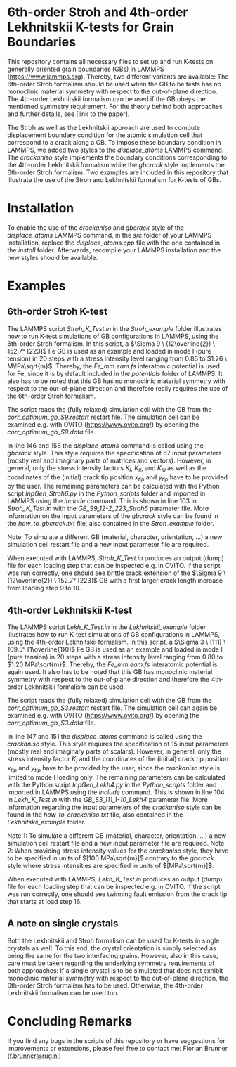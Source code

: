 # 6th-order Stroh and 4th-order Lekhnitskii K-tests for Grain Boundaries

This repository contains all necessary files to set up and run K-tests on generally oriented grain boundaries (GBs) in LAMMPS (https://www.lammps.org). Thereby, two different variants are available: The 6th-order Stroh formalism should be used when the GB to be tests has no monoclinic material symmetry with respect to the out-of-plane direction. The 4th-order Lekhnitskii formalism can be used if the GB obeys the mentioned symmetry requirement. For the theory behind both approaches and further details, see [link to the paper].

The Stroh as well as the Lekhnitskii approach are used to compute displacement boundary condition for the atomic simulation cell that correspond to a crack along a GB. To impose these boundary condition in LAMMPS, we added two styles to the _displace_atoms_ LAMMPS command. The _crackaniso_ style implements the boundary conditions corresponding to the 4th-order Lekhnitskii formalism while the _gbcrack_ style implements the 6th-order Stroh formalism. Two examples are included in this repository that illustrate the use of the Stroh and Lekhnitskii formalism for K-tests of GBs.   

# Installation

To enable the use of the _crackaniso_ and _gbcrack_ style of the _displace_atoms_ LAMMPS command, in the _src_ folder of your LAMMPS installation, replace the _displace_atoms.cpp_ file with the one contained in the _install_ folder. Afterwards, recompile your LAMMPS installation and the new styles should be available.

# Examples 

## 6th-order Stroh K-test

The LAMMPS script _Stroh_K_Test.in_ in the _Stroh_example_ folder illustrates how to run K-test simulations of GB configurations in LAMMPS, using the 6th-order Stroh formalism. In this script, a $\Sigma 9 \ (12\overline{2}) \ 152.7° [223]$ Fe GB is used as an example and loaded in mode I (pure tension) in $20$ steps with a stress intensity level ranging from $0.86$ to $1.26 \ M\!Pa\sqrt{m}$. Thereby, the _Fe_mm.eam.fs_ interatomic potential is used for Fe, since it is by default included in the _potentials_ folder of LAMMPS. It also has to be noted that this GB has no monoclinic material symmetry with respect to the out-of-plane direction and therefore really requires the use of the 6th-order Stroh formalism. 

The script reads the (fully relaxed) simulation cell with the GB from the _corr_optimum_gb_S9.restart_ restart file. The simulation cell can be examined e.g. with OVITO (https://www.ovito.org/) by opening the _corr_optimum_gb_S9.data_ file.

In line $146$ and $158$ the _displace_atoms_ command is called using the _gbcrack_ style. This style requires the specification of $67$ input parameters (mostly real and imaginary parts of matrices and vectors). However, in general, only the stress intensity factors $K_{I}$, $K_{II}$, and $K_{III}$ as well as the coordinates of the (initial) crack tip position $x_{tip}$ and $y_{tip}$ have to be provided by the user. The remaining parameters can be calculated with the Python script _InpGen_Stroh6.py_ in the _Python_scripts_ folder and imported in LAMMPS using the _include_ command. This is shown in line $103$ in _Stroh_K_Test.in_ with the _GB_S9_12-2_223_Stroh6_ parameter file. More information on the input parameters of the _gbcrack_ style can be found in the _how_to_gbcrack.txt_ file, also contained in the _Stroh_example_ folder.

Note: To simulate a different GB (material, character, orientation, ...) a new simulation cell restart file and a new input parameter file are required. 

When executed with LAMMPS, _Stroh_K_Test.in_ produces an output (dump) file for each loading step that can be inspected e.g. in OVITO. If the script was run correctly, one should see brittle crack extension of the $\Sigma 9 \ (12\overline{2}) \ 152.7° [223]$ GB with a first larger crack length increase from loading step $9$ to $10$. 

## 4th-order Lekhnitskii K-test

The LAMMPS script _Lekh_K_Test.in_ in the _Lekhnitskii_example_ folder illustrates how to run K-test simulations of GB configurations in LAMMPS, using the 4th-order Lekhnitskii formalism. In this script, a $\Sigma 3 \ (111) \ 109.5° [1\overline{1}0]$ Fe GB is used as an example and loaded in mode I (pure tension) in $20$ steps with a stress intensity level ranging from $0.80$ to $1.20 MPa\sqrt{m}$. Thereby, the _Fe_mm.eam.fs_ interatomic potential is again used. It also has to be noted that this GB has monoclinic material symmetry with respect to the out-of-plane direction and therefore the 4th-order Lekhnitskii formalism can be used. 

The script reads the (fully relaxed) simulation cell with the GB from the _corr_optimum_gb_S3.restart_ restart file. The simulation cell can again be examined e.g. with OVITO (https://www.ovito.org/) by opening the _corr_optimum_gb_S3.data_ file.

In line $147$ and $151$ the _displace_atoms_ command is called using the _crackaniso_ style. This style requires the specification of $15$ input parameters (mostly real and imaginary parts of scalars). However, in general, only the stress intensity factor $K_{I}$ and the coordinates of the (initial) crack tip position $x_{tip}$ and $y_{tip}$ have to be provided by the user, since the _crackaniso_ style is limited to mode I loading only. The remaining parameters can be calculated with the Python script _InpGen_Lekh4.py_ in the _Python_scripts_ folder and imported in LAMMPS using the _include_ command. This is shown in line $104$ in _Lekh_K_Test.in_ with the _GB_S3_111_1-10_Lekh4_ parameter file. More information regarding the input parameters of the _crackaniso_ style can be found in the _how_to_crackaniso.txt_ file, also contained in the _Lekhnitskii_example_ folder.

Note 1: To simulate a different GB (material, character, orientation, ...) a new simulation cell restart file and a new input parameter file are required. 
Note 2: When providing stress intensity values for the _crackaniso_ style, they have to be specified in units of $[100 MPa\sqrt{m}]$ contrary to the _gbcrack_ style where stress intensities are specified in units of $[MPa\sqrt{m}]$. 

When executed with LAMMPS, _Lekh_K_Test.in_ produces an output (dump) file for each loading step that can be inspected e.g. in OVITO. If the script was run correctly, one should see twinning fault emission from the crack tip that starts at load step $16$.

## A note on single crystals

Both the Lekhnitskii and Stroh formalism can be used for K-tests in single crystals as well. To this end, the crystal orientation is simply selected as being the same for the two interfacing grains. However, also in this case, care must be taken regarding the underlying symmetry requirements of both approaches: If a single crystal is to be simulated that does not exhibit monoclinic material symmetry with respect to the out-of-plane direction, the 6th-order Stroh formalism has to be used. Otherwise, the 4th-order Lekhnitskii formalism can be used too.      

# Concluding Remarks
If you find any bugs in the scripts of this repository or have suggestions for improvements or extensions, please feel free to contact me:
Florian Brunner (f.brunner@rug.nl)
